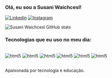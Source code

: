 ### Olá, eu sou a Susani Waichcesl!


[![Linkedin](https://img.shields.io/badge/LinkedIn-0077B5?style=for-the-badge&logo=linkedin&logoColor=white)](https://www.linkedin.com/in/susani-waichcesl-59b2ab1a4)
[![Instagram](https://img.shields.io/badge/Instagram-E4405F?style=for-the-badge&logo=instagram&logoColor=white)](https://instagram.com/susaniwaichcesl)


![Susani Waichcesl GitHub stats](https://github-readme-stats.vercel.app/api?username=susaniwaichcesl&show_icons=true&theme=radical)



### Tecnologias que eu uso no meu dia:

<div style="display: inline_block"><br/>

<img align="center" alt="html5" src="https://img.shields.io/badge/Figma-F24E1E?style=for-the-badge&logo=figma&logoColor=white" />
<img align="center" alt="html5" src="https://img.shields.io/badge/HTML-239120?style=for-the-badge&logo=html5&logoColor=white" />
<img align="center" alt="html5" src="https://img.shields.io/badge/CSS-239120?&style=for-the-badge&logo=css3&logoColor=white" />
<img align="center" alt="html5" src="https://img.shields.io/badge/JavaScript-F7DF1E?style=for-the-badge&logo=javascript&logoColor=black" />
<img align="center" alt="html5" src="https://img.shields.io/badge/React-20232A?style=for-the-badge&logo=react&logoColor=61DAFB" />
<img align="center" alt="html5" src="https://img.shields.io/badge/Node.js-43853D?style=for-the-badge&logo=node.js&logoColor=white" />

</div><br/>

Apaixonada por tecnologia e educação.
